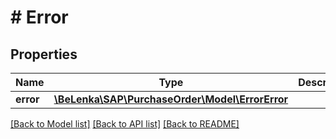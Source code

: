 # # Error

## Properties

Name | Type | Description | Notes
------------ | ------------- | ------------- | -------------
**error** | [**\BeLenka\SAP\PurchaseOrder\Model\ErrorError**](ErrorError.md) |  |

[[Back to Model list]](../../README.md#models) [[Back to API list]](../../README.md#endpoints) [[Back to README]](../../README.md)
